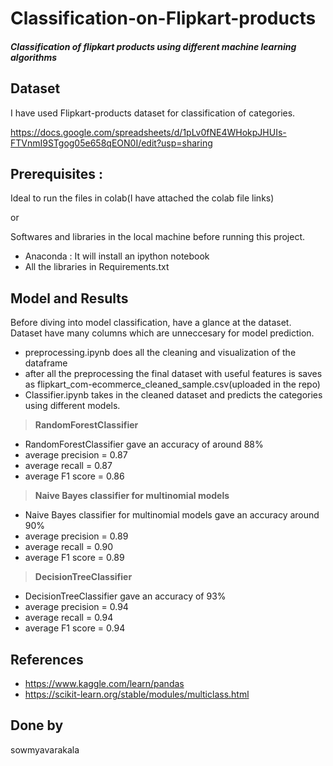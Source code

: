 # Classification-on-Flipkart-products

##### Classification of flipkart products using different machine learning algorithms 

## Dataset
I have used Flipkart-products dataset for classification of categories.

https://docs.google.com/spreadsheets/d/1pLv0fNE4WHokpJHUIs-FTVnmI9STgog05e658qEON0I/edit?usp=sharing

## Prerequisites :
Ideal to run the files in colab(I have attached the colab file links)

or

Softwares and libraries in the local machine before running this project.
* Anaconda : It will install an ipython notebook
* All the libraries in Requirements.txt

## Model and Results
Before diving into model classification, have a glance at the dataset.
Dataset have many columns which are unneccesary for model prediction.
* preprocessing.ipynb does all the cleaning and visualization of the dataframe
* after all the preprocessing the final dataset with useful features is saves as flipkart_com-ecommerce_cleaned_sample.csv(uploaded in the repo)
* Classifier.ipynb takes in the cleaned dataset and predicts the categories using different models.

>**RandomForestClassifier**
* RandomForestClassifier gave an accuracy of around 88%
*   average precision = 0.87
*  average recall = 0.87
*   average F1 score = 0.86
>**Naive Bayes classifier for multinomial models**
* Naive Bayes classifier for multinomial models gave an accuracy around 90%
*   average precision = 0.89
*  average recall = 0.90
*   average F1 score = 0.89
>**DecisionTreeClassifier**
* DecisionTreeClassifier gave an accuracy of 93%
*   average precision = 0.94
*  average recall = 0.94
*   average F1 score = 0.94

## References
* https://www.kaggle.com/learn/pandas
* https://scikit-learn.org/stable/modules/multiclass.html

## Done by 
sowmyavarakala




